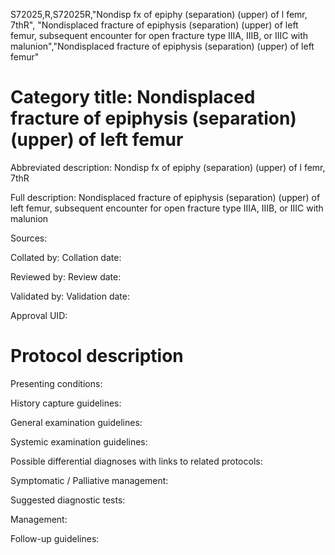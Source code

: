 S72025,R,S72025R,"Nondisp fx of epiphy (separation) (upper) of l femr, 7thR", "Nondisplaced fracture of epiphysis (separation) (upper) of left femur, subsequent encounter for open fracture type IIIA, IIIB, or IIIC with malunion","Nondisplaced fracture of epiphysis (separation) (upper) of left femur"
# Category title: Nondisplaced fracture of epiphysis (separation) (upper) of left femur

Abbreviated description: Nondisp fx of epiphy (separation) (upper) of l femr, 7thR

Full description: Nondisplaced fracture of epiphysis (separation) (upper) of left femur, subsequent encounter for open fracture type IIIA, IIIB, or IIIC with malunion

Sources:

Collated by:
Collation date:

Reviewed by:
Review date:

Validated by:
Validation date:

Approval UID:

# Protocol description

Presenting conditions:

History capture guidelines:

General examination guidelines:

Systemic examination guidelines:

Possible differential diagnoses with links to related protocols:

Symptomatic / Palliative management:

Suggested diagnostic tests:

Management:

Follow-up guidelines:

